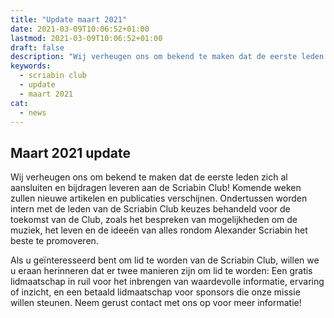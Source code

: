 ```yaml
---
title: "Update maart 2021"
date: 2021-03-09T10:06:52+01:00
lastmod: 2021-03-09T10:06:52+01:00
draft: false
description: "Wij verheugen ons om bekend te maken dat de eerste leden zich al aansluiten en bijdragen leveren aan de Scriabin Club! Komende weken zullen nieuwe artikelen en publicaties verschijnen."
keywords:
  - scriabin club
  - update
  - maart 2021
cat:
  - news
---
```


## Maart 2021 update

Wij verheugen ons om bekend te maken dat de eerste leden zich al aansluiten en bijdragen leveren aan de Scriabin Club! Komende weken zullen nieuwe artikelen en publicaties verschijnen.
Ondertussen worden intern met de leden van de Scriabin Club keuzes behandeld voor de toekomst van de Club, zoals het bespreken van mogelijkheden om de muziek, het leven en de ideeën van alles rondom Alexander Scriabin het beste te promoveren.

Als u geïnteresseerd bent om lid te worden van de Scriabin Club, willen we u eraan herinneren dat er twee manieren zijn om lid te worden: Een gratis lidmaatschap in ruil voor het inbrengen van waardevolle informatie, ervaring of inzicht, en een betaald lidmaatschap voor sponsors die onze missie willen steunen.
Neem gerust contact met ons op voor meer informatie!
